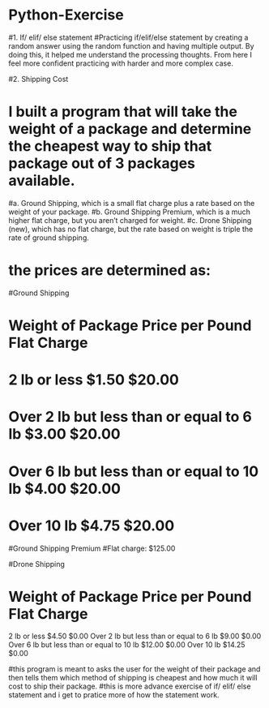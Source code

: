 # Python-Exercise

#1. If/ elif/ else statement 
#Practicing if/elif/else statement by creating a random answer using the random function and having multiple output. By doing this, it helped me understand the processing thoughts. From here I feel more confident practicing with harder and more complex case.

#2. Shipping Cost 
# I built a program that will take the weight of a package and determine the cheapest way to ship that package out of 3 packages available. 
#a. Ground Shipping, which is a small flat charge plus a rate based on the weight of your package.
#b. Ground Shipping Premium, which is a much higher flat charge, but you aren’t charged for weight.
#c. Drone Shipping (new), which has no flat charge, but the rate based on weight is triple the rate of ground shipping.
# the prices are determined as: 

#Ground Shipping
# Weight of Package	                          Price per Pound	      Flat Charge
# 2 lb or less	                              $1.50	                $20.00
# Over 2 lb but less than or equal to 6 lb	  $3.00	                $20.00
# Over 6 lb but less than or equal to 10 lb	  $4.00	                $20.00
# Over 10 lb	                                $4.75	                $20.00

#Ground Shipping Premium
#Flat charge: $125.00

#Drone Shipping 
# Weight of Package	                          Price per Pound	        Flat Charge
  2 lb or less	                              $4.50	                  $0.00
  Over 2 lb but less than or equal to 6 lb	  $9.00	                  $0.00
  Over 6 lb but less than or equal to 10 lb	  $12.00	                $0.00
  Over 10 lb	                                $14.25	                $0.00

#this  program is meant to asks the user for the weight of their package and then tells them which method of shipping is cheapest and how much it will cost to ship their package.
#this is more advance exercise of if/ elif/ else statement and i get to pratice more of how the statement work.
